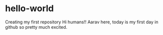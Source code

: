 # hello-world
Creating my first repository
Hi humans!!
Aarav here, today is my first day in github so pretty much excited.

